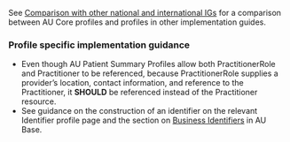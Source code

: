 See [Comparison with other national and international IGs](comparison.html) for a comparison between AU Core profiles and profiles in other implementation guides.

### Profile specific implementation guidance
- Even though AU Patient Summary Profiles allow both PractitionerRole and Practitioner to be referenced, because PractitionerRole supplies a provider’s location, contact information, and reference to the Practitioner, it **SHOULD** be referenced instead of the Practitioner resource. 
- See guidance on the construction of an identifier on the relevant Identifier profile page and the section on [Business Identifiers](https://build.fhir.org/ig/hl7au/au-fhir-base/generalguidance.html#business-identifiers) in AU Base.

